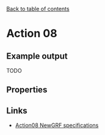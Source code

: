 [Back to table of contents](../index.md)

# Action 08

## Example output

TODO

## Properties

## Links
- [Action08 NewGRF specifications](https://newgrf-specs.tt-wiki.net/wiki/Action8)
